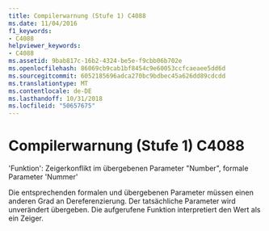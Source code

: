 ```yaml
---
title: Compilerwarnung (Stufe 1) C4088
ms.date: 11/04/2016
f1_keywords:
- C4088
helpviewer_keywords:
- C4088
ms.assetid: 9bab817c-16b2-4324-be5e-f9cbb06b702e
ms.openlocfilehash: 86069cb9cab1bf8454c9e60053ccfcaeaee5dd6d
ms.sourcegitcommit: 6052185696adca270bc9bdbec45a626dd89cdcdd
ms.translationtype: MT
ms.contentlocale: de-DE
ms.lasthandoff: 10/31/2018
ms.locfileid: "50657675"
---
```

# <a name="compiler-warning-level-1-c4088"></a>Compilerwarnung (Stufe 1) C4088

'Funktion': Zeigerkonflikt im übergebenen Parameter "Number", formale Parameter 'Nummer'

Die entsprechenden formalen und übergebenen Parameter müssen einen anderen Grad an Dereferenzierung. Der tatsächliche Parameter wird unverändert übergeben. Die aufgerufene Funktion interpretiert den Wert als ein Zeiger.